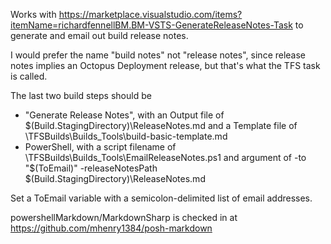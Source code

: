 Works with
https://marketplace.visualstudio.com/items?itemName=richardfennellBM.BM-VSTS-GenerateReleaseNotes-Task to generate and email out build release notes.

I would prefer the name "build notes" not "release notes", since release notes implies an Octopus Deployment release, but that's what the TFS task is called.

The last two build steps should be
* "Generate Release Notes", with an Output file of 
	$(Build.StagingDirectory)\ReleaseNotes.md
	and a Template file of 
	\\TFSBuilds\Builds\_Tools\build-basic-template.md
* PowerShell, with a script filename of 
	\\TFSBuilds\Builds\_Tools\EmailReleaseNotes.ps1
	and argument of 
	-to "$(ToEmail)" -releaseNotesPath $(Build.StagingDirectory)\ReleaseNotes.md
	
Set a ToEmail variable with a semicolon-delimited list of email addresses.

powershellMarkdown/MarkdownSharp is checked in at https://github.com/mhenry1384/posh-markdown